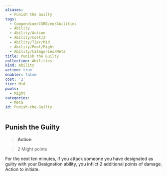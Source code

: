 ```yaml
---
aliases:
  - Punish the Guilty
tags:
  - Compendium/CSRD/en/Abilities
  - Ability
  - Ability/Action
  - Ability/Cost/2
  - Ability/Tier/Mid
  - Ability/Pool/Might
  - Ability/Categories/Meta
title: Punish the Guilty
collection: Abilities
kind: Ability
action: true
enabler: false
cost: '2'
tier: Mid
pools:
  - Might
categories:
  - Meta
id: Punish-the-Guilty
---
```

## Punish the Guilty    
>**Action**    
>2 Might points  
    
For the next ten minutes, if you attack someone you have designated as guilty with your Designation ability, you inflict 2 additional points of damage. Action to initiate.
